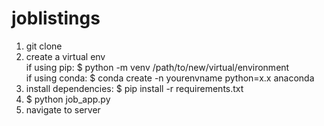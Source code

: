 # joblistings

1. git clone
2. create a virtual env \
  if using pip: $ python -m venv /path/to/new/virtual/environment \
  if using conda: $ conda create -n yourenvname python=x.x anaconda
4. install dependencies: $ pip install -r requirements.txt
7. $ python job_app.py
8. navigate to server
